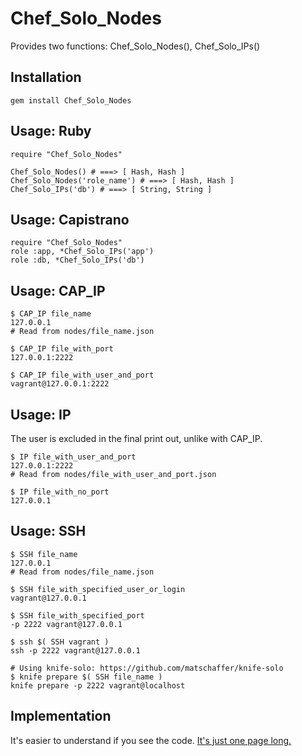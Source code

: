 
Chef\_Solo\_Nodes
===============

Provides two functions: Chef\_Solo\_Nodes(), Chef\_Solo\_IPs()


Installation
-----------

    gem install Chef_Solo_Nodes

Usage: Ruby
----------

    require "Chef_Solo_Nodes"

    Chef_Solo_Nodes() # ===> [ Hash, Hash ]
    Chef_Solo_Nodes('role_name') # ===> [ Hash, Hash ]
    Chef_Solo_IPs('db') # ===> [ String, String ]

Usage: Capistrano
----------------

    require "Chef_Solo_Nodes"
    role :app, *Chef_Solo_IPs('app')
    role :db, *Chef_Solo_IPs('db')

Usage: CAP\_IP
--------------------

    $ CAP_IP file_name 
    127.0.0.1  
    # Read from nodes/file_name.json

    $ CAP_IP file_with_port
    127.0.0.1:2222

    $ CAP_IP file_with_user_and_port
    vagrant@127.0.0.1:2222 

Usage: IP
--------------------

The user is excluded in the final print out, unlike with CAP\_IP.

    $ IP file_with_user_and_port
    127.0.0.1:2222
    # Read from nodes/file_with_user_and_port.json
    
    $ IP file_with_no_port
    127.0.0.1

Usage: SSH
--------------------

    $ SSH file_name
    127.0.0.1
    # Read from nodes/file_name.json

    $ SSH file_with_specified_user_or_login
    vagrant@127.0.0.1

    $ SSH file_with_specified_port
    -p 2222 vagrant@127.0.0.1

    $ ssh $( SSH vagrant )
    ssh -p 2222 vagrant@127.0.0.1

    # Using knife-solo: https://github.com/matschaffer/knife-solo 
    $ knife prepare $( SSH file_name )
    knife prepare -p 2222 vagrant@localhost

Implementation
--------------

It's easier to understand if you see the code. 
[It's just one page long.](https://github.com/da99/Chef_Solo_Nodes/blob/master/lib/Chef_Solo_Nodes.rb)


